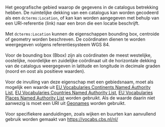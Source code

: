 Het geografische gebied waarop de gegevens in de catalogus betrekking hebben. De ruimtelijke dekking van een catalogus kan worden gecodeerd als een <code>dcterms:Location</code>, of kan kan worden aangegeven met behulp van een URI-referentie (link) naar een bron die een locatie beschrijft.
<br>
<br>
Met <code>dcterms:Location</code> kunnen de eigenschappen bounding box, centroide of geometry worden beschreven. De coördinaten dienen te worden weergegeven volgens referentiesysteem WGS 84.
<br>
<br>
Voor de bounding box (Bbox) zijn als coördinaten de meest westelijke, oostelijke, noordelijke en zuidelijke coördinaat uit de horizontale dekking van de catalogus weergegeven in latitude en longitude in decimale graden (noord en oost als positieve waarden).
<br>
<br>
Voor de invulling van deze eigenschap met een gebiedsnaam, moet als mogelijk een waarde uit <a href='http://publications.europa.eu/resource/authority/continent/' target='_blank'>EU Vocabularies Continents Named Authority List</a>, <a href='http://publications.europa.eu/resource/authority/country' target='_blank'>EU Vocabularies Countries Named Authority List</a>, <a href='http://publications.europa.eu/resource/authority/place/' target='_blank'>EU Vocabularies Places Named Authority List</a> worden gebruikt. Als de waarde daarin niet aanwezig is moet een URI uit <a href='http://www.geonames.org/' target='_blank'>Geonames</a> worden gebruikt. 
<br>
<br>
Voor specifiekere aanduidingen, zoals wijken en buurten kan aanvullend gebruik worden gemaakt van  <a href='https://vocabs.cbs.nl/nl/' target='_blank'>https://vocabs.cbs.nl/nl/</a> 

